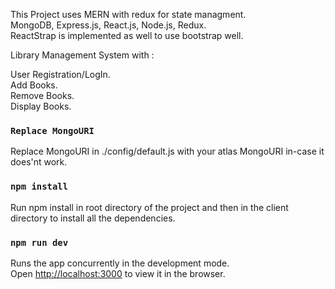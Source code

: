 This Project uses MERN with redux for state managment. <br>
MongoDB, Express.js, React.js, Node.js, Redux.<br>
ReactStrap is implemented as well to use bootstrap well.<br>

Library Management System with :<br>

User Registration/LogIn.<br>
Add Books.<br>
Remove Books.<br>
Display Books.<br>

### `Replace MongoURI`

Replace MongoURI in ./config/default.js with your atlas MongoURI in-case it does'nt work.<br>


### `npm install`

Run npm install in root directory of the project and then in the client directory to install all the dependencies.<br>

### `npm run dev`

Runs the app concurrently in the development mode.<br>
Open [http://localhost:3000](http://localhost:3000) to view it in the browser.

